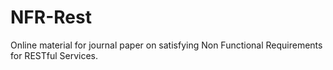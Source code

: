 # NFR-Rest
Online material for journal paper on satisfying Non Functional Requirements for RESTful Services.
